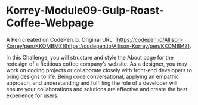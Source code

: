 # Korrey-Module09-Gulp-Roast-Coffee-Webpage

A Pen created on CodePen.io. Original URL: [https://codepen.io/Allison-Korrey/pen/KKOMBMZ](https://codepen.io/Allison-Korrey/pen/KKOMBMZ).

In this Challenge, you will structure and style the About page for the redesign of a fictitious coffee company’s website. As a designer, you may work on coding projects or collaborate closely with front-end developers to bring designs to life. Being code conversational, applying an empathic approach, and understanding and fulfilling the role of a developer will ensure your collaborations and solutions are effective and create the best experience for users.